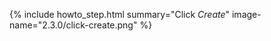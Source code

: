{% include howto_step.html
  summary="Click <i>Create</i>"
  image-name="2.3.0/click-create.png"
%}
